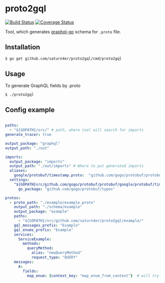 proto2gql
==============
[![Build Status](https://travis-ci.org/saturn4er/proto2gql.svg?branch=master)](https://travis-ci.org/saturn4er/proto2gql)
[![Coverage Status](https://coveralls.io/repos/github/saturn4er/proto2gql/badge.svg?branch=master)](https://coveralls.io/github/saturn4er/proto2gql?branch=master)

Tool, which generates [graphql-go](https://github.com/graphql-go/graphql) schema for `.proto` file.  

## Installation
```bash
$ go get github.com/saturn4er/proto2gql/cmd/proto2gql
```

## Usage
To generate GraphQL fields by .proto 
```
$ ./proto2gql
```

## Config example
```yaml

paths:
  - "${GOPATH}/src/" # path, where tool will search for imports
generate_tracer: true 

output_package: "graphql"
output_path: "./out"

imports:
  output_package: "imports"
  output_path: "./out/imports" # Where to put generated imports
  aliases:
    google/protobuf/timestamp.proto:  "github.com/gogo/protobuf/protobuf/google/protobuf/timestamp.proto"
  settings:
    "${GOPATH}src/github.com/gogo/protobuf/protobuf/google/protobuf/timestamp.proto":
      go_package: "github.com/gogo/protobuf/types"

protos:
  - proto_path: "./example/example.proto"              
    output_path: "./schema/example"         
    output_package: "example"
    paths:
      - "${GOPATH}/src/github.com/saturn4er/proto2gql/example/"
    gql_messages_prefix: "Example"
    gql_enums_prefix: "Example"
    services:
      ServiceExample:
        methods:
          queryMethod:
            alias: "newQueryMethod"
            request_type: "QUERY"
    messages:
      A:
        fields:
          map_enum: {context_key: "map_enum_from_context"}  # will try to fetch this field from context instead of fetching it from user 
```